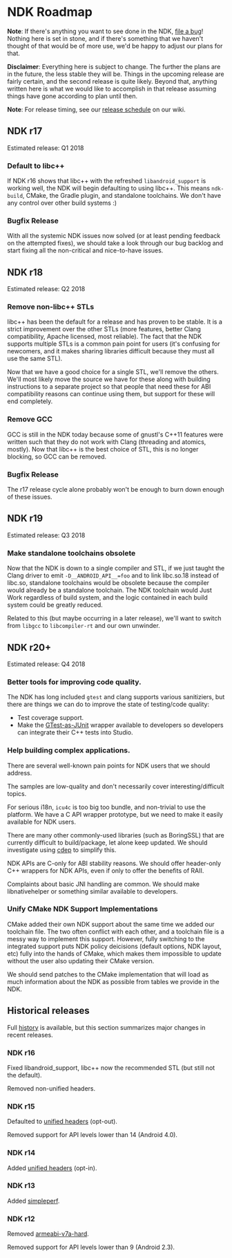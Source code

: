 NDK Roadmap
===========

**Note**: If there's anything you want to see done in the NDK, [file a bug]!
Nothing here is set in stone, and if there's something that we haven't thought
of that would be of more use, we'd be happy to adjust our plans for that.

[file a bug]: https://github.com/android-ndk/ndk/issues

**Disclaimer**: Everything here is subject to change. The further the plans are
in the future, the less stable they will be. Things in the upcoming release are
fairly certain, and the second release is quite likely. Beyond that, anything
written here is what we would like to accomplish in that release assuming things
have gone according to plan until then.

**Note**: For release timing, see our [release schedule] on our wiki.

[release schedule]: https://github.com/android-ndk/ndk/wiki#release-schedule


NDK r17
-------

Estimated release: Q1 2018

### Default to libc++

If NDK r16 shows that libc++ with the refreshed `libandroid_support` is working
well, the NDK will begin defaulting to using libc++. This means `ndk-build`,
CMake, the Gradle plugin, and standalone toolchains. We don't have any control
over other build systems :)

### Bugfix Release

With all the systemic NDK issues now solved (or at least pending feedback on the
attempted fixes), we should take a look through our bug backlog and start fixing
all the non-critical and nice-to-have issues.


NDK r18
-------

Estimated release: Q2 2018

### Remove non-libc++ STLs

libc++ has been the default for a release and has proven to be stable. It is a
strict improvement over the other STLs (more features, better Clang
compatibility, Apache licensed, most reliable). The fact that the NDK supports
multiple STLs is a common pain point for users (it's confusing for newcomers,
and it makes sharing libraries difficult because they must all use the same
STL).

Now that we have a good choice for a single STL, we'll remove the others. We'll
most likely move the source we have for these along with building instructions
to a separate project so that people that need these for ABI compatibility
reasons can continue using them, but support for these will end completely.

### Remove GCC

GCC is still in the NDK today because some of gnustl's C++11 features were
written such that they do not work with Clang (threading and atomics, mostly).
Now that libc++ is the best choice of STL, this is no longer blocking, so GCC
can be removed.

### Bugfix Release

The r17 release cycle alone probably won't be enough to burn down enough of
these issues.


NDK r19
-------

Estimated release: Q3 2018

### Make standalone toolchains obsolete

Now that the NDK is down to a single compiler and STL, if we just taught the
Clang driver to emit `-D__ANDROID_API__=foo` and to link libc.so.18 instead of
libc.so, standalone toolchains would be obsolete because the compiler would
already be a standalone toolchain. The NDK toolchain would Just Work regardless
of build system, and the logic contained in each build system could be greatly
reduced.

Related to this (but maybe occurring in a later release), we'll want to
switch from `libgcc` to `libcompiler-rt` and our own unwinder.

NDK r20+
--------

Estimated release: Q4 2018

### Better tools for improving code quality.

The NDK has long included `gtest` and clang supports various sanitiziers,
but there are things we can do to improve the state of testing/code quality:

 * Test coverage support.
 * Make the [GTest-as-JUnit] wrapper available to developers so developers can
   integrate their C++ tests into Studio.
 
[GTest-as-JUnit]: https://android-review.googlesource.com/c/platform/cts/+/683355

### Help building complex applications.

There are several well-known pain points for NDK users that we should
address.

The samples are low-quality and don't necessarily cover
interesting/difficult topics.

For serious i18n, `icu4c` is too big too bundle, and non-trivial to use
the platform. We have a C API wrapper prototype, but we need to make it
easily available for NDK users.

There are many other commonly-used libraries (such as BoringSSL) that
are currently difficult to build/package, let alone keep updated. We
should investigate using [cdep] to simplify this.

NDK APIs are C-only for ABI stability reasons. We should offer header-only
C++ wrappers for NDK APIs, even if only to offer the benefits of RAII.

Complaints about basic JNI handling are common. We should make libnativehelper
or something similar available to developers.

[cdep]: https://github.com/jomof/cdep

### Unify CMake NDK Support Implementations

CMake added their own NDK support about the same time we added our toolchain
file. The two often conflict with each other, and a toolchain file is a messy
way to implement this support. However, fully switching to the integrated
support puts NDK policy deicisions (default options, NDK layout, etc) fully into
the hands of CMake, which makes them impossible to update without the user also
updating their CMake version.

We should send patches to the CMake implementation that will load as much
information about the NDK as possible from tables we provide in the NDK.


Historical releases
-------------------

Full [history] is available, but this section summarizes major changes
in recent releases.

[history]: https://developer.android.com/ndk/downloads/revision_history.html

### NDK r16

Fixed libandroid\_support, libc++ now the recommended STL (but still
not the default).

Removed non-unified headers.

### NDK r15

Defaulted to [unified headers] (opt-out).

Removed support for API levels lower than 14 (Android 4.0).

### NDK r14

Added [unified headers] (opt-in).

[unified headers]: https://android.googlesource.com/platform/ndk/+/master/docs/UnifiedHeaders.md

### NDK r13

Added [simpleperf].

[simpleperf]: https://developer.android.com/ndk/guides/simpleperf.html

### NDK r12

Removed [armeabi-v7a-hard].

Removed support for API levels lower than 9 (Android 2.3).

[armeabi-v7a-hard]: https://android.googlesource.com/platform/ndk/+/ndk-r12-release/docs/HardFloatAbi.md
